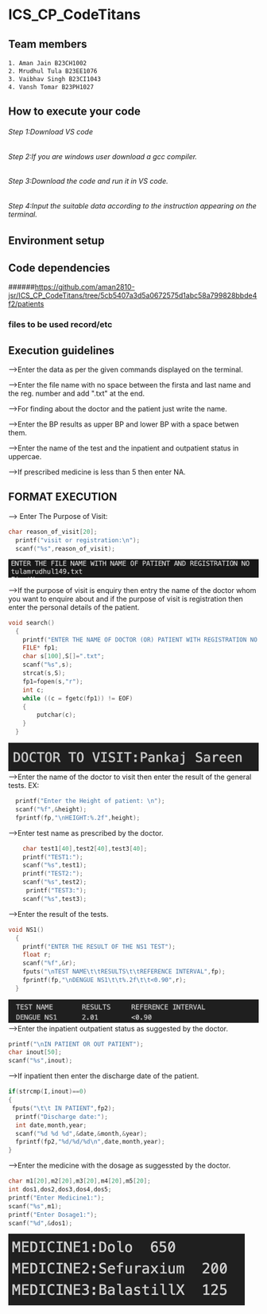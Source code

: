 # ICS_CP_CodeTitans

## Team members
```
1. Aman Jain B23CH1002
2. Mrudhul Tula B23EE1076
3. Vaibhav Singh B23CI1043
4. Vansh Tomar B23PH1027
```

## How to execute your code
###### Step 1:Download VS code
###### Step 2:If you are windows user download a gcc compiler.
###### Step 3:Download the code and run it in VS code.
###### Step 4:Input the suitable data according to the instruction appearing on the terminal.



## Environment setup

## Code dependencies
######https://github.com/aman2810-jsr/ICS_CP_CodeTitans/tree/5cb5407a3d5a0672575d1abc58a799828bbde4f2/patients


### files to be used record/etc

## Execution guidelines
-->Enter the data as per the given commands displayed on the terminal.

-->Enter the file name with no space between the firsta and last name and the reg. number and add ".txt" at the end.

-->For finding about the doctor and the patient just write the name.

-->Enter the BP results as upper BP and lower BP with a space betwen them.

-->Enter the name of the test and the inpatient and outpatient status in uppercae.

-->If  prescribed medicine is less than 5 then enter NA.

## FORMAT EXECUTION
--> Enter The Purpose of Visit:
```c
char reason_of_visit[20];
  printf("visit or registration:\n");
  scanf("%s",reason_of_visit);
```
![](screenshots/random.png)

-->If the purpose of visit is enquiry then entry the name of the doctor whom you want to enquire about and if the purpose of visit is registration then enter the personal details of the patient.
```c
void search()
  {
    printf("ENTER THE NAME OF DOCTOR (OR) PATIENT WITH REGISTRATION NO:");
    FILE* fp1;
    char s[100],S[]=".txt";
    scanf("%s",s);
    strcat(s,S);
    fp1=fopen(s,"r");
    int c;
    while ((c = fgetc(fp1)) != EOF) 
    {
        putchar(c);
    }
  }
```
![](screenshots/DOCTOR.png)
-->Enter the name of the doctor to visit then enter the result of the general tests.
EX:
```c
  printf("Enter the Height of patient: \n");
  scanf("%f",&height);
  fprintf(fp,"\nHEIGHT:%.2f",height);
```
-->Enter test name as prescribed by the doctor.
```c
    char test1[40],test2[40],test3[40];
    printf("TEST1:");
    scanf("%s",test1);
    printf("TEST2:");
    scanf("%s",test2);
     printf("TEST3:");
    scanf("%s",test3);
```
-->Enter the result of the tests.
```c
void NS1()
  {
    printf("ENTER THE RESULT OF THE NS1 TEST");
    float r;
    scanf("%f",&r);
    fputs("\nTEST NAME\t\tRESULTS\t\tREFERENCE INTERVAL",fp);
    fprintf(fp,"\nDENGUE NS1\t\t%.2f\t\t<0.90",r);
  }
```
![](screenshots/TESTS.png)
-->Enter the inpatient outpatient status as suggested by the doctor.
```c
printf("\nIN PATIENT OR OUT PATIENT");
char inout[50];
scanf("%s",inout);
```
-->If inpatient then enter the discharge date of the patient.
```c
if(strcmp(I,inout)==0)
{
 fputs("\t\t IN PATIENT",fp2);
  printf("Discharge date:");
  int date,month,year;
  scanf("%d %d %d",&date,&month,&year);
  fprintf(fp2,"%d/%d/%d\n",date,month,year);
}
```
-->Enter the medicine with the dosage as suggessted by the doctor.
```c
char m1[20],m2[20],m3[20],m4[20],m5[20];
int dos1,dos2,dos3,dos4,dos5;
printf("Enter Medicine1:");
scanf("%s",m1);
printf("Enter Dosage1:");
scanf("%d",&dos1);
```
![](screenshots/MEDICINE.png)











